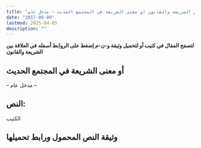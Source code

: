 ```yaml
---
title: "في العلاقة بين الشريعة والقانون او معنى الشريعة في المجتمع الحديث – مدخل عام"
date: "2017-09-09"
lastmod: 2025-04-05
description: ""
---
```

**لتصفح المقال في كتيب أو لتحميل وثيقة و-ن-م إضغط على الروابط أسفله** **في العلاقة بين الشريعة والقانون**

## **أو معنى الشريعة في المجتمع الحديث**

– مدخل عام –

## **النص:**

الكتيب

## وثيقة النص المحمول ورابط تحميلها

###
